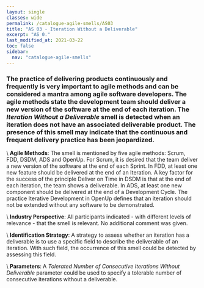 ```yaml
---
layout: single
classes: wide
permalink: /catalogue-agile-smells/AS03
title: "AS 03 - Iteration Without a Deliverable"
excerpt: "AS 0."
last_modified_at: 2021-03-22
toc: false
sidebar:
  nav: "catalogue-agile-smells"
---
```



### The practice of delivering products continuously and frequently is very important to agile methods and can be considered a mantra among agile software developers. The agile methods state the development team should deliver a new version of the software at the end of each iteration. The *Iteration Without a Deliverable* smell is detected when an iteration does not have an associated deliverable product. The presence of this smell may indicate that the continuous and frequent delivery practice has been jeopardized.


\\
**Agile Methods**:
The smell is mentioned by five agile methods: Scrum, FDD, DSDM, ADS and OpenUp. For Scrum, it is desired that the team deliver a new version of the software at the end of each Sprint. In FDD, at least one new feature should be delivered at the end of an Iteration. A key factor for the success of the principle Deliver on Time in DSDM is that at the end of each iteration, the team shows a deliverable. In ADS, at least one new component should be delivered at the end of a Development Cycle. The practice Iterative Development in OpenUp defines that an iteration should not be extended without any software to be demonstrated.

\\
**Industry Perspective**:
All participants indicated - with different levels of relevance - that the smell is relevant. No additional comment was given.

\\
**Identification Strategy**:
A strategy to assess whether an iteration has a deliverable is to use a specific field to describe the deliverable of an iteration. With such field, the occurrence of this smell could be detected by assessing this field.


\\
**Parameters**:
A *Tolerated Number of Consecutive Iterations Without Deliverable* parameter could be used to specify a tolerable number of consecutive iterations without a deliverable.